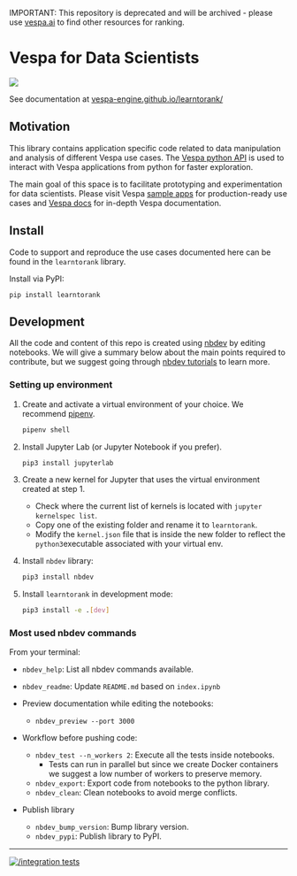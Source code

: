 <!-- Copyright Yahoo. Licensed under the terms of the Apache 2.0 license. See LICENSE in the project root. -->

IMPORTANT: This repository is deprecated and will be archived -
please use [vespa.ai](https://vespa.ai/) to find other resources for ranking.


Vespa for Data Scientists
================

![](https://vespa.ai/assets/vespa-logo-color.png)

See documentation at [vespa-engine.github.io/learntorank/](https://vespa-engine.github.io/learntorank/)



## Motivation

This library contains application specific code related to data
manipulation and analysis of different Vespa use cases.
The [Vespa python API](https://pyvespa.readthedocs.io/) is used to interact with
Vespa applications from python for faster exploration.

The main goal of this space is to facilitate prototyping and experimentation for data scientists.
Please visit Vespa [sample apps](https://github.com/vespa-engine/sample-apps/)
for production-ready use cases and [Vespa docs](https://docs.vespa.ai/) for in-depth Vespa documentation.



## Install

Code to support and reproduce the use cases documented here can be found in the `learntorank` library.

Install via PyPI:

`pip install learntorank`



## Development

All the code and content of this repo is created using [nbdev](https://nbdev.fast.ai/) by editing notebooks.
We will give a summary below about the main points required to contribute,
but we suggest going through [nbdev tutorials](https://nbdev.fast.ai/tutorials/tutorial.html) to learn more.


### Setting up environment

1. Create and activate a virtual environment of your choice.
    We recommend [pipenv](https://github.com/pypa/pipenv).

    ``` bash
    pipenv shell
    ```

3. Install Jupyter Lab (or Jupyter Notebook if you prefer).

    ``` bash
    pip3 install jupyterlab
    ```

4. Create a new kernel for Jupyter that uses the virtual environment created at step 1.

    -   Check where the current list of kernels is located with
        `jupyter kernelspec list`.
    -   Copy one of the existing folder and rename it to `learntorank`.
    -   Modify the `kernel.json` file that is inside the new folder to
        reflect the `python3`executable associated with your virtual
        env.

5. Install `nbdev` library:

    ``` bash
    pip3 install nbdev
    ```

6. Install `learntorank` in development mode:

    ``` bash
    pip3 install -e .[dev]
    ```


### Most used nbdev commands

From your terminal:

-   `nbdev_help`: List all nbdev commands available.

-   `nbdev_readme`: Update `README.md` based on `index.ipynb`

-   Preview documentation while editing the notebooks:

    -   `nbdev_preview --port 3000`

-   Workflow before pushing code:

    -   `nbdev_test --n_workers 2`: Execute all the tests inside
        notebooks.
        -   Tests can run in parallel but since we create Docker
            containers we suggest a low number of workers to preserve
            memory.
    -   `nbdev_export`: Export code from notebooks to the python
        library.
    -   `nbdev_clean`: Clean notebooks to avoid merge conflicts.

-   Publish library

    -   `nbdev_bump_version`: Bump library version.
    -   `nbdev_pypi`: Publish library to PyPI.

----

[![/integration tests](https://cd.screwdriver.cd/pipelines/10949/tests/badge)](https://cd.screwdriver.cd/pipelines/10949)
